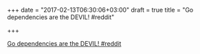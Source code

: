 +++
date = "2017-02-13T06:30:06+03:00"
draft = true
title = "Go dependencies are the DEVIL!  #reddit"

+++

<p><a href="https://t.co/GT8rkRDc4O">Go dependencies are the DEVIL!  #reddit</a></p>
